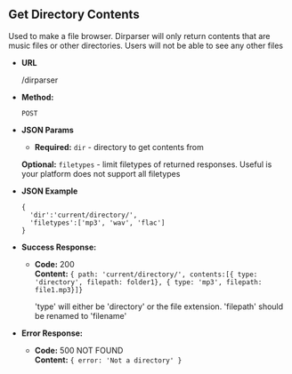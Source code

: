 **Get Directory Contents**
----
  Used to make a file browser.  Dirparser will only return contents that are music files or other directories.   Users will not be able to see any other files

* **URL**

  /dirparser

* **Method:**

  `POST`

*  **JSON Params**

   * **Required:**
   `dir` - directory to get contents from

   **Optional:**
   `filetypes` - limit filetypes of returned responses.  Useful is your platform does not support all filetypes

* **JSON Example**

  ```
  {
    'dir':'current/directory/',
    'filetypes':['mp3', 'wav', 'flac']
  }
  ```

* **Success Response:**

  * **Code:** 200 <br />
    **Content:** `{ path: 'current/directory/', contents:[{ type: 'directory', filepath: folder1}, { type: 'mp3', filepath: file1.mp3}]}`

    'type' will either be 'directory' or the file extension.  'filepath' should be renamed to 'filename'

* **Error Response:**

  * **Code:** 500 NOT FOUND <br />
    **Content:** `{ error: 'Not a directory' }`
